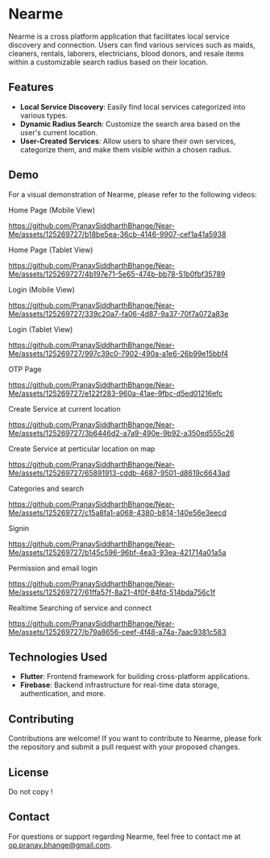 
# Nearme

Nearme is a cross platform application that facilitates local service discovery and connection. Users can find various services such as maids, cleaners, rentals, laborers, electricians, blood donors, and resale items within a customizable search radius based on their location.

## Features

- **Local Service Discovery**: Easily find local services categorized into various types.
- **Dynamic Radius Search**: Customize the search area based on the user's current location.
- **User-Created Services**: Allow users to share their own services, categorize them, and make them visible within a chosen radius.

## Demo

For a visual demonstration of Nearme, please refer to the following videos:

Home Page (Mobile View)

https://github.com/PranaySiddharthBhange/Near-Me/assets/125269727/b18be5ea-36cb-4146-9907-cef1a41a5938

Home Page (Tablet View)

https://github.com/PranaySiddharthBhange/Near-Me/assets/125269727/4b197e71-5e65-474b-bb78-51b0fbf35789

Login (Mobile View)

https://github.com/PranaySiddharthBhange/Near-Me/assets/125269727/339c20a7-fa06-4d87-9a37-70f7a072a83e

Login (Tablet View)

https://github.com/PranaySiddharthBhange/Near-Me/assets/125269727/997c39c0-7902-490a-a1e6-26b99e15bbf4

OTP Page

https://github.com/PranaySiddharthBhange/Near-Me/assets/125269727/e122f283-960a-41ae-9fbc-d5ed01216efc

Create Service at current location

https://github.com/PranaySiddharthBhange/Near-Me/assets/125269727/3b6446d2-a7a9-490e-9b92-a350ed555c26

Create Service at perticular location on map

https://github.com/PranaySiddharthBhange/Near-Me/assets/125269727/65891913-cddb-4687-9501-d8619c6643ad

Categories and search

https://github.com/PranaySiddharthBhange/Near-Me/assets/125269727/c15a8fa1-a068-4380-b814-140e56e3eecd

Signin 

https://github.com/PranaySiddharthBhange/Near-Me/assets/125269727/b145c596-96bf-4ea3-93ea-421714a01a5a

Permission and email login

https://github.com/PranaySiddharthBhange/Near-Me/assets/125269727/61ffa57f-8a21-4f0f-84fd-514bda756c1f

Realtime Searching of service and connect

https://github.com/PranaySiddharthBhange/Near-Me/assets/125269727/b79a8656-ceef-4f48-a74a-7aac9381c583




## Technologies Used

- **Flutter**: Frontend framework for building cross-platform applications.
- **Firebase**: Backend infrastructure for real-time data storage, authentication, and more.



## Contributing

Contributions are welcome! If you want to contribute to Nearme, please fork the repository and submit a pull request with your proposed changes.

## License

Do not copy !

## Contact

For questions or support regarding Nearme, feel free to contact me at [op.pranay.bhange@gmail.com](mailto:op.pranay.bhange@gmail.com).
